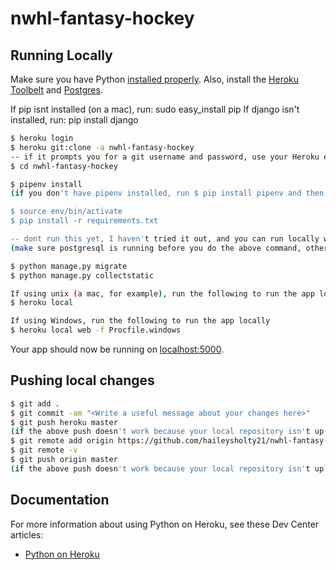 # nwhl-fantasy-hockey
## Running Locally

Make sure you have Python [installed properly](http://install.python-guide.org).  Also, install the [Heroku Toolbelt](https://toolbelt.heroku.com/) and [Postgres](https://devcenter.heroku.com/articles/heroku-postgresql#local-setup).

If pip isnt installed (on a mac), run:
sudo easy_install pip
If django isn't installed, run: 
pip install django
```sh
$ heroku login
$ heroku git:clone -a nwhl-fantasy-hockey
-- if it prompts you for a git username and password, use your Heroku email and the API key for your Heroku account, which you can find near the bottom of your Account settings page 
$ cd nwhl-fantasy-hockey

$ pipenv install
(if you don't have pipenv installed, run $ pip install pipenv and then run the above line)

$ source env/bin/activate
$ pip install -r requirements.txt

-- dont run this yet, I haven't tried it out, and you can run locally without it -- $ createdb nwhl_fantasy_hockey
(make sure postgresql is running before you do the above command, otherwise it will error)

$ python manage.py migrate
$ python manage.py collectstatic

If using unix (a mac, for example), run the following to run the app locally:
$ heroku local

If using Windows, run the following to run the app locally
$ heroku local web -f Procfile.windows
```

Your app should now be running on [localhost:5000](http://localhost:5000/).

## Pushing local changes 

```sh
$ git add .
$ git commit -am "<Write a useful message about your changes here>"
$ git push heroku master
(if the above push doesn't work because your local repository isn't up to date run $ git pull heroku master)
$ git remote add origin https://github.com/haileysholty21/nwhl-fantasy-hockey.git
$ git remote -v
$ git push origin master 
(if the above push doesn't work because your local repository isn't up to date run $ git pull origin master)
```

## Documentation

For more information about using Python on Heroku, see these Dev Center articles:

- [Python on Heroku](https://devcenter.heroku.com/categories/python)

